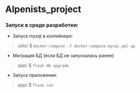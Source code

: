 # Alpenists_project

### Запуск в среде разработки:
- Запуск mysql в контейнере:
> utils/ $ `docker-compose -f docker-compose.mysql.yml up` 
- Миграция БД (если БД не запускалась ранее):
> app/ $ `flask db upgrade`
- Запуск приложения:
> app/ $ `flask run`
